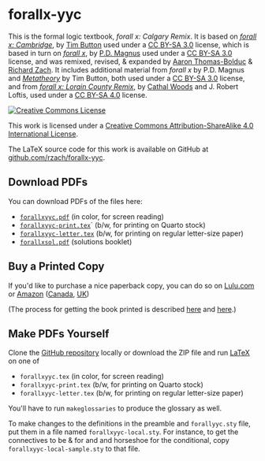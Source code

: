 # forallx-yyc

This is the formal logic textbook, _forall x: Calgary Remix_. It is
based on [_forall x:
Cambridge_](http://people.ds.cam.ac.uk/tecb2/forallx.shtml), by [Tim
Button](http://people.ds.cam.ac.uk/tecb2/index.shtml) used under a [CC
BY-SA 3.0](https://creativecommons.org/licenses/by-sa/3.0/) license,
which is based in turn on [_forall
x_](https://www.fecundity.com/logic/), by
[P.D. Magnus](https://www.fecundity.com/job/) used under a [CC BY-SA
3.0](https://creativecommons.org/licenses/by-sa/3.0/) license, and was
remixed, revised, & expanded by [Aaron Thomas-Bolduc](https://phil.ucalgary.ca/profiles/aaron-thomas-bolduc) & [Richard Zach](http://richardzach.org/).
It includes additional material from _forall x_ by P.D. Magnus and
[_Metatheory_](http://people.ds.cam.ac.uk/tecb2/metatheory.shtml) by
Tim Button, both used under a [CC BY-SA
3.0](https://creativecommons.org/licenses/by-sa/3.0/) license, and
from [_forall x: Lorain County
Remix_](https://github.com/rob-helpy-chalk/openintroduction), by
[Cathal Woods](https://sites.google.com/site/cathalwoods/) and
J. Robert Loftis, used under a [CC BY-SA
4.0](https://creativecommons.org/licenses/by-sa/4.0/) license.

[![Creative Commons License](https://i.creativecommons.org/l/by-sa/4.0/88x31.png)](http://creativecommons.org/licenses/by-sa/4.0/)

This work is licensed under a [Creative Commons Attribution-ShareAlike 4.0 International License](http://creativecommons.org/licenses/by-sa/4.0/).

The LaTeX source code for this work is available on GitHub at [github.com/rzach/forallx-yyc](https://github.com/rzach/forallx-yyc).

## Download PDFs

You can download PDFs of the files here:

  - [`forallxyyc.pdf`](http://forallx.openlogicproject.org/forallxyyc.pdf) (in color, for screen reading)
  - [`forallxyyc-print.tex`](http://forallx.openlogicproject.org/forallxyyc-print.pdf)` (b/w, for printing on Quarto stock)
  - [`forallxyyc-letter.tex`](http://forallx.openlogicproject.org/forallxyyc-letter.pdf) (b/w, for printing on regular letter-size paper)
  - [`forallxsol.pdf`](http://forallx.openlogicproject.org/solutions/forallxsol.pdf) (solutions booklet)

## Buy a Printed Copy

If you'd like to purchase a nice paperback copy, you can do so on
[Lulu.com](http://www.lulu.com/shop/richard-zach/forall-x-calgary-remix-spring-2017/paperback/product-23165559.html)
or
[Amazon](https://www.amazon.com/dp/1546435115/ref=cm_sw_r_cp_ep_dp_uLLhzbVJGFRNZ)
([Canada](https://www.amazon.ca/dp/1546435115/ref=cm_sw_r_cp_ep_dp_uLLhzbVJGFRNZ),
[UK](https://www.amazon.co.uk/dp/1546435115/ref=cm_sw_r_cp_ep_dp_uLLhzbVJGFRNZ))

(The process for getting the book printed is described [here](http://openlogicproject.org/2015/11/22/getting-your-book-to-print/) and [here](http://openlogicproject.org/2017/05/19/forall-x-yyc-is-now-on-amazon-and-how-it-got-there/).)

## Make PDFs Yourself

Clone the [GitHub repository](https://github.com/rzach/forallx-yyc) locally or download the ZIP file and run [LaTeX](http://www.latex-project.org/) on one of

  - `forallxyyc.tex` (in color, for screen reading)
  - `forallxyyc-print.tex` (b/w, for printing on Quarto stock)
  - `forallxyyc-letter.tex` (b/w, for printing on regular letter-size paper)

You'll have to run `makeglossaries` to produce the glossary as well.

To make changes to the definitions in the preamble and `forallyyc.sty`
file, put them in a file named `forallxyyc-local.sty`. For instance,
to get the connectives to be & for and and horseshoe for the
conditional, copy `forallxyyc-local-sample.sty` to that file.
